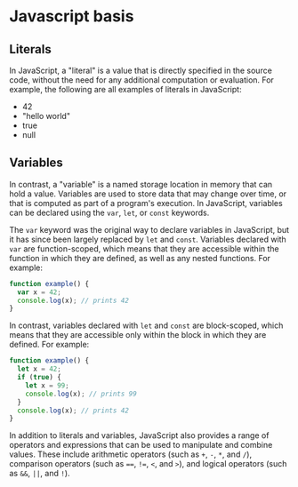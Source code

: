# Javascript basis

## Literals

In JavaScript, a "literal" is a value that is directly specified in the source code, without the need for any additional computation or evaluation. For example, the following are all examples of literals in JavaScript:

- 42
- "hello world"
- true
- null

## Variables

In contrast, a "variable" is a named storage location in memory that can hold a value. Variables are used to store data that may change over time, or that is computed as part of a program's execution. In JavaScript, variables can be declared using the `var`, `let`, or `const` keywords.

The `var` keyword was the original way to declare variables in JavaScript, but it has since been largely replaced by `let` and `const`. Variables declared with `var` are function-scoped, which means that they are accessible within the function in which they are defined, as well as any nested functions. For example:

```javascript
function example() {
  var x = 42;
  console.log(x); // prints 42
}
```

In contrast, variables declared with `let` and `const` are block-scoped, which means that they are accessible only within the block in which they are defined. For example:

```javascript
function example() {
  let x = 42;
  if (true) {
    let x = 99;
    console.log(x); // prints 99
  }
  console.log(x); // prints 42
}
```

In addition to literals and variables, JavaScript also provides a range of operators and expressions that can be used to manipulate and combine values. These include arithmetic operators (such as `+`, `-`, `*`, and `/`), comparison operators (such as `==`, `!=`, `<`, and `>`), and logical operators (such as `&&`, `||`, and `!`).
